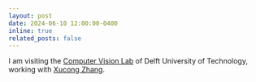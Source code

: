 ```yaml
---
layout: post
date: 2024-06-10 12:00:00-0400
inline: true
related_posts: false
---
```


I am visiting the [Computer Vision Lab](https://www.tudelft.nl/ewi/over-de-faculteit/afdelingen/intelligent-systems/pattern-recognition-bioinformatics/computer-vision-lab/) of Delft University of Technology, working with [Xucong Zhang](https://www.ccmitss.com/zhang).
